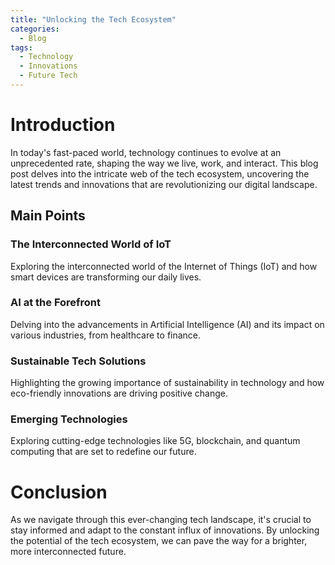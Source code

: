 ```yaml
---
title: "Unlocking the Tech Ecosystem"
categories:
  - Blog
tags:
  - Technology
  - Innovations
  - Future Tech
---
```


# Introduction
In today's fast-paced world, technology continues to evolve at an unprecedented rate, shaping the way we live, work, and interact. This blog post delves into the intricate web of the tech ecosystem, uncovering the latest trends and innovations that are revolutionizing our digital landscape.

## Main Points
### The Interconnected World of IoT
Exploring the interconnected world of the Internet of Things (IoT) and how smart devices are transforming our daily lives.

### AI at the Forefront
Delving into the advancements in Artificial Intelligence (AI) and its impact on various industries, from healthcare to finance.

### Sustainable Tech Solutions
Highlighting the growing importance of sustainability in technology and how eco-friendly innovations are driving positive change.

### Emerging Technologies
Exploring cutting-edge technologies like 5G, blockchain, and quantum computing that are set to redefine our future.

# Conclusion
As we navigate through this ever-changing tech landscape, it's crucial to stay informed and adapt to the constant influx of innovations. By unlocking the potential of the tech ecosystem, we can pave the way for a brighter, more interconnected future.